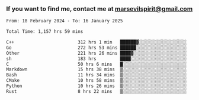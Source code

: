### If you want to find me, contact me at marsevilspirit@gmail.com

<!--
**marsevilspirit/marsevilspirit** is a ✨ _special_ ✨ repository because its `README.md` (this file) appears on your GitHub profile.

Here are some ideas to get you started:

- 🔭 I’m currently working on ...
- 🌱 I’m currently learning ...
- 👯 I’m looking to collaborate on ...
- 🤔 I’m looking for help with ...
- 💬 Ask me about ...
- 📫 How to reach me: ...
- 😄 Pronouns: ...
- ⚡ Fun fact: ...
-->
<!--START_SECTION:waka-->

```txt
From: 18 February 2024 - To: 16 January 2025

Total Time: 1,157 hrs 59 mins

C++                        312 hrs 1 min   ██████▓░░░░░░░░░░░░░░░░░░   26.95 %
Go                         272 hrs 53 mins ██████░░░░░░░░░░░░░░░░░░░   23.57 %
Other                      221 hrs 26 mins ████▓░░░░░░░░░░░░░░░░░░░░   19.12 %
sh                         183 hrs         ████░░░░░░░░░░░░░░░░░░░░░   15.80 %
C                          50 hrs 6 mins   █░░░░░░░░░░░░░░░░░░░░░░░░   04.33 %
Markdown                   15 hrs 38 mins  ▒░░░░░░░░░░░░░░░░░░░░░░░░   01.35 %
Bash                       11 hrs 34 mins  ▒░░░░░░░░░░░░░░░░░░░░░░░░   01.00 %
CMake                      10 hrs 58 mins  ▒░░░░░░░░░░░░░░░░░░░░░░░░   00.95 %
Python                     10 hrs 26 mins  ▒░░░░░░░░░░░░░░░░░░░░░░░░   00.90 %
Rust                       8 hrs 22 mins   ▒░░░░░░░░░░░░░░░░░░░░░░░░   00.72 %
```

<!--END_SECTION:waka-->
